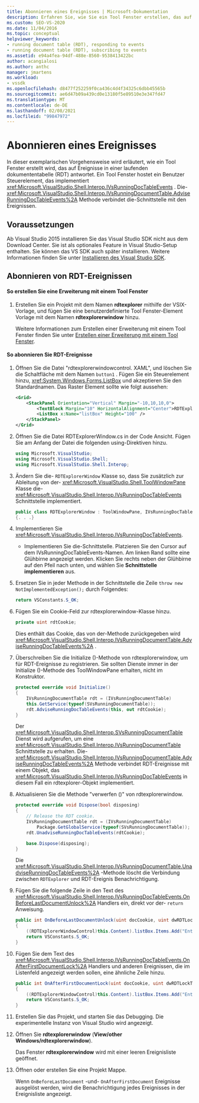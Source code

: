 ```yaml
---
title: Abonnieren eines Ereignisses | Microsoft-Dokumentation
description: Erfahren Sie, wie Sie ein Tool Fenster erstellen, das auf Ereignisse in einer laufenden Dokument Tabelle im Visual Studio SDK antwortet.
ms.custom: SEO-VS-2020
ms.date: 11/04/2016
ms.topic: conceptual
helpviewer_keywords:
- running document table (RDT), responding to events
- running document table (RDT), subscribing to events
ms.assetid: e94a4fea-94df-488e-8560-9538413422bc
author: acangialosi
ms.author: anthc
manager: jmartens
ms.workload:
- vssdk
ms.openlocfilehash: d8477f252259f0ca436c4d4f34325c6dbb45565b
ms.sourcegitcommit: ae6d47b09a439cd0e13180f5e89510e3e347fd47
ms.translationtype: MT
ms.contentlocale: de-DE
ms.lasthandoff: 02/08/2021
ms.locfileid: "99847972"
---
```

# <a name="subscribing-to-an-event"></a>Abonnieren eines Ereignisses
In dieser exemplarischen Vorgehensweise wird erläutert, wie ein Tool Fenster erstellt wird, das auf Ereignisse in einer laufenden dokumententabelle (RDT) antwortet. Ein Tool Fenster hostet ein Benutzer Steuerelement, das implementiert <xref:Microsoft.VisualStudio.Shell.Interop.IVsRunningDocTableEvents> . Die- <xref:Microsoft.VisualStudio.Shell.Interop.IVsRunningDocumentTable.AdviseRunningDocTableEvents%2A> Methode verbindet die-Schnittstelle mit den Ereignissen.

## <a name="prerequisites"></a>Voraussetzungen
 Ab Visual Studio 2015 installieren Sie das Visual Studio SDK nicht aus dem Download Center. Sie ist als optionales Feature in Visual Studio-Setup enthalten. Sie können das VS SDK auch später installieren. Weitere Informationen finden Sie unter [Installieren des Visual Studio SDK](../extensibility/installing-the-visual-studio-sdk.md).

## <a name="subscribing-to-rdt-events"></a>Abonnieren von RDT-Ereignissen

#### <a name="to-create-an-extension-with-a-tool-window"></a>So erstellen Sie eine Erweiterung mit einem Tool Fenster

1. Erstellen Sie ein Projekt mit dem Namen **rdtexplorer** mithilfe der VSIX-Vorlage, und fügen Sie eine benutzerdefinierte Tool Fenster-Element Vorlage mit dem Namen **rdtexplorerwindow** hinzu.

     Weitere Informationen zum Erstellen einer Erweiterung mit einem Tool Fenster finden Sie unter [Erstellen einer Erweiterung mit einem Tool Fenster](../extensibility/creating-an-extension-with-a-tool-window.md).

#### <a name="to-subscribe-to-rdt-events"></a>So abonnieren Sie RDT-Ereignisse

1. Öffnen Sie die Datei "rdtexplorerwindowcontrol. XAML", und löschen Sie die Schaltfläche mit dem Namen `button1` . Fügen Sie ein Steuerelement hinzu, <xref:System.Windows.Forms.ListBox> und akzeptieren Sie den Standardnamen. Das Raster Element sollte wie folgt aussehen:

    ```xml
    <Grid>
        <StackPanel Orientation="Vertical" Margin="-10,10,10,0">
            <TextBlock Margin="10" HorizontalAlignment="Center">RDTExplorerWindow</TextBlock>
            <ListBox x:Name="listBox" Height="100" />
        </StackPanel>
    </Grid>
    ```

2. Öffnen Sie die Datei RDTExplorerWindow.cs in der Code Ansicht. Fügen Sie am Anfang der Datei die folgenden using-Direktiven hinzu.

    ```csharp
    using Microsoft.VisualStudio;
    using Microsoft.VisualStudio.Shell;
    using Microsoft.VisualStudio.Shell.Interop;
    ```

3. Ändern Sie die- `RDTExplorerWindow` Klasse so, dass Sie zusätzlich zur Ableitung von der- <xref:Microsoft.VisualStudio.Shell.ToolWindowPane> Klasse die- <xref:Microsoft.VisualStudio.Shell.Interop.IVsRunningDocTableEvents> Schnittstelle implementiert.

    ```csharp
    public class RDTExplorerWindow : ToolWindowPane, IVsRunningDocTableEvents
    {. . .}
    ```

4. Implementieren Sie <xref:Microsoft.VisualStudio.Shell.Interop.IVsRunningDocTableEvents>.

    - Implementieren Sie die-Schnittstelle. Platzieren Sie den Cursor auf dem IVsRunningDocTableEvents-Namen. Am linken Rand sollte eine Glühbirne angezeigt werden. Klicken Sie rechts neben der Glühbirne auf den Pfeil nach unten, und wählen Sie **Schnittstelle implementieren** aus.

5. Ersetzen Sie in jeder Methode in der Schnittstelle die Zeile `throw new NotImplementedException();` durch Folgendes:

    ```csharp
    return VSConstants.S_OK;
    ```

6. Fügen Sie ein Cookie-Feld zur rdtexplorerwindow-Klasse hinzu.

    ```csharp
    private uint rdtCookie;
    ```

     Dies enthält das Cookie, das von der-Methode zurückgegeben wird <xref:Microsoft.VisualStudio.Shell.Interop.IVsRunningDocumentTable.AdviseRunningDocTableEvents%2A> .

7. Überschreiben Sie die Initialize ()-Methode von rdtexplorerwindow, um für RDT-Ereignisse zu registrieren. Sie sollten Dienste immer in der Initialize ()-Methode des ToolWindowPane erhalten, nicht im Konstruktor.

    ```csharp
    protected override void Initialize()
    {
        IVsRunningDocumentTable rdt = (IVsRunningDocumentTable)
        this.GetService(typeof(SVsRunningDocumentTable));
        rdt.AdviseRunningDocTableEvents(this, out rdtCookie);
    }
    ```

     Der <xref:Microsoft.VisualStudio.Shell.Interop.SVsRunningDocumentTable> Dienst wird aufgerufen, um eine <xref:Microsoft.VisualStudio.Shell.Interop.IVsRunningDocumentTable> Schnittstelle zu erhalten. Die- <xref:Microsoft.VisualStudio.Shell.Interop.IVsRunningDocumentTable.AdviseRunningDocTableEvents%2A> Methode verbindet RDT-Ereignisse mit einem Objekt, das <xref:Microsoft.VisualStudio.Shell.Interop.IVsRunningDocTableEvents> in diesem Fall ein rdtexplorer-Objekt implementiert.

8. Aktualisieren Sie die Methode "verwerfen ()" von rdtexplorerwindow.

    ```csharp
    protected override void Dispose(bool disposing)
    {
        // Release the RDT cookie.
        IVsRunningDocumentTable rdt = (IVsRunningDocumentTable)
            Package.GetGlobalService(typeof(SVsRunningDocumentTable));
        rdt.UnadviseRunningDocTableEvents(rdtCookie);

        base.Dispose(disposing);
    }
    ```

     Die <xref:Microsoft.VisualStudio.Shell.Interop.IVsRunningDocumentTable.UnadviseRunningDocTableEvents%2A> -Methode löscht die Verbindung zwischen `RDTExplorer` und RDT-Ereignis Benachrichtigung.

9. Fügen Sie die folgende Zeile in den Text des <xref:Microsoft.VisualStudio.Shell.Interop.IVsRunningDocTableEvents.OnBeforeLastDocumentUnlock%2A> Handlers ein, direkt vor der- `return` Anweisung.

    ```csharp
    public int OnBeforeLastDocumentUnlock(uint docCookie, uint dwRDTLockType, uint dwReadLocksRemaining, uint dwEditLocksRemaining)
    {
        ((RDTExplorerWindowControl)this.Content).listBox.Items.Add("Entering OnBeforeLastDocumentUnlock");
        return VSConstants.S_OK;
    }
    ```

10. Fügen Sie dem Text des <xref:Microsoft.VisualStudio.Shell.Interop.IVsRunningDocTableEvents.OnAfterFirstDocumentLock%2A> Handlers und anderen Ereignissen, die im Listenfeld angezeigt werden sollen, eine ähnliche Zeile hinzu.

    ```csharp
    public int OnAfterFirstDocumentLock(uint docCookie, uint dwRDTLockType, uint dwReadLocksRemaining, uint dwEditLocksRemaining)
    {
        ((RDTExplorerWindowControl)this.Content).listBox.Items.Add("Entering OnAfterFirstDocumentLock");
        return VSConstants.S_OK;
    }
    ```

11. Erstellen Sie das Projekt, und starten Sie das Debugging. Die experimentelle Instanz von Visual Studio wird angezeigt.

12. Öffnen Sie **rdtexplorerwindow** (**View/other Windows/rdtexplorerwindow**).

     Das Fenster **rdtexplorerwindow** wird mit einer leeren Ereignisliste geöffnet.

13. Öffnen oder erstellen Sie eine Projekt Mappe.

     Wenn `OnBeforeLastDocument` -und- `OnAfterFirstDocument` Ereignisse ausgelöst werden, wird die Benachrichtigung jedes Ereignisses in der Ereignisliste angezeigt.
